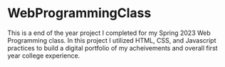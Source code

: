 # WebProgrammingClass
This is a end of the year project I completed for my Spring 2023 Web Programming class. In this project I utilized HTML, CSS, and Javascript practices to build a digital portfolio of my acheivements and overall first year college experience. 
